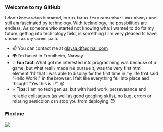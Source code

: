 ### Welcome to my GitHub

I don't know when it started, but as far as I can remember I was always and still am fascinated by technology. With technology, the possibilities are endless. As someone who started not knowing what I wanted to do for my future, getting into technology field, is something I am very pleased to have chosen as my career path.

- 📫 You can contact me at [glaysa.df@gmail.com](mailto:glaysa.df@gmail.com)
- 🌍 I'm based in Trondheim, Norway.
- 💡 **Fun fact**: What got me interested into programming was because of a game, but what really made me pursue it, was the very first html element 'h1' that I was able to display for the first time in my life that said "Hello World!" in the browser. I felt like everything fell into place and thought "Yes this is it!". 😎
- ⭐ **Tips**: I am no tech genius, but with hard work, perseverance and reliable colleagues (as well as good googling skills), no bug, errors or missing semicolon can stop you from deploying. 😈

### Find me
<a href="https://www.linkedin.com/in/glaysa-fernandez/"><img src="https://img.shields.io/badge/LinkedIn-0077B5?style=for-the-badge&logo=linkedin&logoColor=white" /></a>
